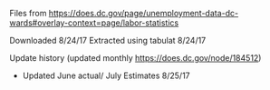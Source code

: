 Files from
https://does.dc.gov/page/unemployment-data-dc-wards#overlay-context=page/labor-statistics

Downloaded 8/24/17
Extracted using tabulat 8/24/17

Update history (updated monthly https://does.dc.gov/node/184512)
* Updated June actual/ July Estimates 8/25/17
